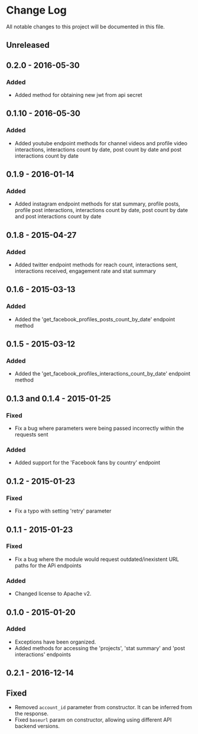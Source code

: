 # Change Log
All notable changes to this project will be documented in this file.

## Unreleased

## 0.2.0 - 2016-05-30
### Added
- Added method for obtaining new jwt from api secret

## 0.1.10 - 2016-05-30
### Added
- Added youtube endpoint methods for channel videos and profile video interactions, interactions count by date, post count by date and post interactions count by date

## 0.1.9 - 2016-01-14
### Added
- Added instagram endpoint methods for stat summary, profile posts, profile post interactions, interactions count by date, post count by date and post interactions count by date

## 0.1.8 - 2015-04-27
### Added
- Added twitter endpoint methods for reach count, interactions sent, interactions received, engagement rate and stat summary

## 0.1.6 - 2015-03-13
### Added
- Added the 'get_facebook_profiles_posts_count_by_date' endpoint method

## 0.1.5 - 2015-03-12
### Added
- Added the 'get_facebook_profiles_interactions_count_by_date' endpoint method

## 0.1.3 and 0.1.4 - 2015-01-25
### Fixed
- Fix a bug where parameters were being passed incorrectly within the requests sent
### Added
- Added support for the 'Facebook fans by country' endpoint

## 0.1.2 - 2015-01-23
### Fixed
- Fix a typo with setting 'retry' parameter

## 0.1.1 - 2015-01-23
### Fixed
- Fix a bug where the module would request outdated/inexistent URL paths for the APi endpoints
### Added
- Changed license to Apache v2.

## 0.1.0 - 2015-01-20
### Added
- Exceptions have been organized.
- Added methods for accessing the 'projects', 'stat summary' and 'post interactions' endpoints

## 0.2.1 - 2016-12-14
## Fixed
- Removed `account_id` parameter from constructor. It can be inferred from the response.
- Fixed `baseurl` param on constructor, allowing using different API backend versions.